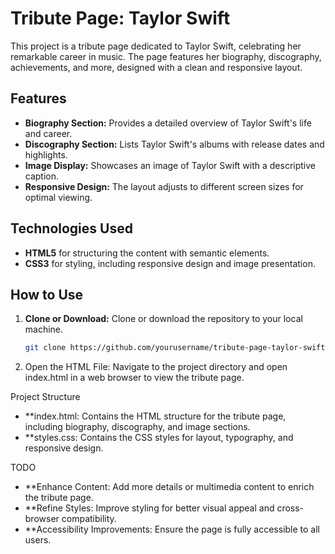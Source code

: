 # Tribute Page: Taylor Swift

This project is a tribute page dedicated to Taylor Swift, celebrating her remarkable career in music. The page features her biography, discography, achievements, and more, designed with a clean and responsive layout.

## Features

- **Biography Section:** Provides a detailed overview of Taylor Swift's life and career.
- **Discography Section:** Lists Taylor Swift's albums with release dates and highlights.
- **Image Display:** Showcases an image of Taylor Swift with a descriptive caption.
- **Responsive Design:** The layout adjusts to different screen sizes for optimal viewing.

## Technologies Used

- **HTML5** for structuring the content with semantic elements.
- **CSS3** for styling, including responsive design and image presentation.

## How to Use

1. **Clone or Download:** Clone or download the repository to your local machine.
   
   ```bash
   git clone https://github.com/yourusername/tribute-page-taylor-swift.git
 2.	Open the HTML File: Navigate to the project directory and open index.html in a web browser to view the tribute page.

Project Structure

- **index.html: Contains the HTML structure for the tribute page, including biography, discography, and image sections.
- **styles.css: Contains the CSS styles for layout, typography, and responsive design.

TODO

- **Enhance Content: Add more details or multimedia content to enrich the tribute page.
- **Refine Styles: Improve styling for better visual appeal and cross-browser compatibility.
- **Accessibility Improvements: Ensure the page is fully accessible to all users.

